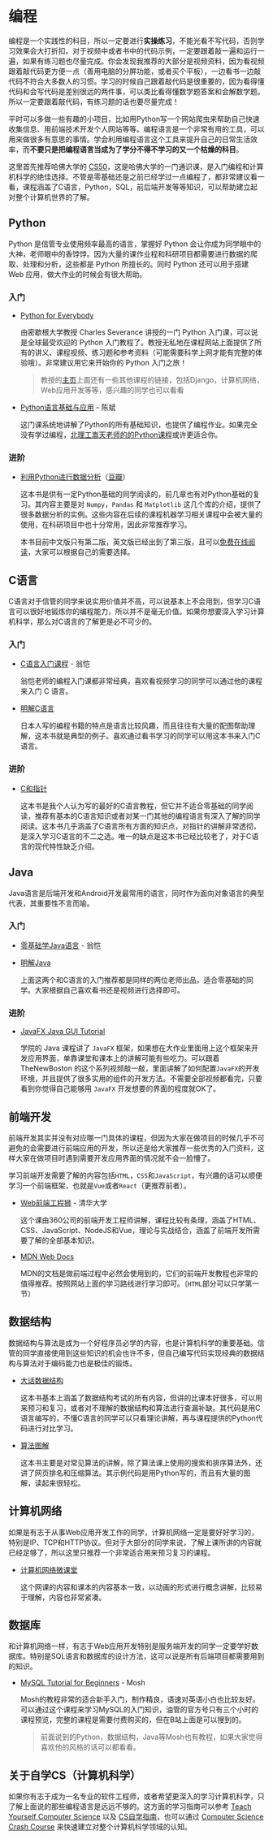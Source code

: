 # 编程

编程是一个实践性的科目，所以一定要进行**实操练习**，不能光看不写代码，否则学习效果会大打折扣。对于视频中或者书中的代码示例，一定要跟着敲一遍和运行一遍，如果有练习题也尽量完成。你会发现我推荐的大部分是视频资料，因为看视频跟着敲代码更方便一点（善用电脑的分屏功能，或者买个平板），一边看书一边敲代码不符合大多数人的习惯。学习的时候自己跟着敲代码是很重要的，因为看得懂代码和会写代码是差别很远的两件事，可以类比看得懂数学题答案和会解数学题。所以一定要跟着敲代码，有练习题的话也要尽量完成！

平时可以多做一些有趣的小项目，比如用Python写一个网站爬虫来帮助自己快速收集信息、用前端技术开发个人网站等等。编程语言是一个非常有用的工具，可以用来做很多有意思的事情。学会利用编程语言这个工具来提升自己的日常生活效率，而**不要只是把编程语言当成为了学分不得不学习的又一个枯燥的科目**。

这里首先推荐哈佛大学的 [CS50](https://www.bilibili.com/video/BV1m24y1W7b1)，这是哈佛大学的一门通识课，是入门编程和计算机科学的绝佳选择。不管是零基础还是之前已经学过一点编程了，都非常建议看一看，课程涵盖了C语言，Python，SQL，前后端开发等等知识，可以帮助建立起对整个计算机世界的了解。

## Python

Python 是信管专业使用频率最高的语言，掌握好 Python 会让你成为同学眼中的大神，老师眼中的香饽饽。因为大量的课作业程和科研项目都需要进行数据的爬取、处理和分析，这些都是 Python 所擅长的。同时 Python 还可以用于搭建 Web 应用，做大作业的时候会有很大帮助。

### 入门

- [Python for Everybody](https://www.py4e.com/)

  由密歇根大学教授 Charles Severance 讲授的一门 Python 入门课，可以说是全球最受欢迎的 Python 入门教程了。教授无私地在课程网站上面提供了所有的讲义、课程视频、练习题和参考资料（可能需要科学上网才能有完整的体验哦）。非常建议用它来开始你的 Python 入门之旅！

  >教授的[主页](https://online.dr-chuck.com/)上面还有一些其他课程的链接，包括Django，计算机网络，Web应用开发等等，感兴趣的同学也可以看看

- [Python语言基础与应用](https://www.bilibili.com/video/BV1V741147QH) - 陈斌

  这门课系统地讲解了Python的所有基础知识，也提供了编程作业。如果完全没有学过编程，[北理工嵩天老师的的Python课程](https://www.icourse163.org/course/bit-268001#/info)或许更适合你。

### 进阶

- [利用Python进行数据分析](https://wesmckinney.com/book/)（[豆瓣](https://book.douban.com/subject/30283996/)）

  这本书是供有一定Python基础的同学阅读的，前几章也有对Python基础的复习。其内容主要是对 `Numpy`，`Pandas` 和 `Matplotlib` 这几个库的介绍，提供了很多数据分析的实例。这些内容在后续的课程机器学习相关课程中会被大量的使用，在科研项目中也十分常用，因此非常推荐学习。

  本书目前中文版只有第二版，英文版已经出到了第三版，且可以[免费在线阅读](https://wesmckinney.com/book/)，大家可以根据自己的需要选择。

## C语言

C语言对于信管的同学来说实用价值并不高，可以说基本上不会用到，但学习C语言可以很好地锻炼你的编程能力，所以并不是毫无价值。如果你想要深入学习计算机科学，那么对C语言的了解更是必不可少的。

### 入门

- [C语言入门课程](https://www.icourse163.org/course/ZJU-199001?from=searchPage&outVendor=zw_mooc_pcssjg_) - 翁恺

  翁恺老师的编程入门课都非常经典，喜欢看视频学习的同学可以通过他的课程来入门 C 语言。
  
- [明解C语言](https://book.douban.com/subject/26663756/)

  日本人写的编程书籍的特点是语言比较风趣，而且往往有大量的配图帮助理解，这本书就是典型的例子。喜欢通过看书学习的同学可以用这本书来入门C语言。

### 进阶

- [C和指针](https://book.douban.com/subject/35216781/)
  
  这本书是我个人认为写的最好的C语言教程，但它并不适合零基础的同学阅读，推荐有基本的C语言知识或者对某一门其他的编程语言有深入了解的同学阅读。这本书几乎涵盖了C语言所有方面的知识点，对指针的讲解非常透彻，是深入学习C语言的不二之选。唯一的缺点是这本书已经比较老了，对于C语言的现代特性缺乏介绍。

## Java

Java语言是后端开发和Android开发最常用的语言，同时作为面向对象语言的典型代表，其重要性不言而喻。

### 入门

- [零基础学Java语言](https://www.icourse163.org/course/ZJU-1001541001?from=searchPage&outVendor=zw_mooc_pcssjg_) - 翁恺
- [明解Java](https://book.douban.com/subject/30142951/)
  
  上面这两个和C语言的入门推荐都是同样的两位老师出品，适合零基础的同学。大家根据自己喜欢看书还是视频进行选择即可。

### 进阶

- [JavaFX Java GUI Tutorial](https://www.youtube.com/playlist?list=PL6gx4Cwl9DGBzfXLWLSYVy8EbTdpGbUIG)

  学院的 Java 课程讲了 `JavaFX` 框架，如果想在大作业里面用上这个框架来开发应用界面，单靠课堂和课本上的讲解可能有些吃力。可以跟着 TheNewBoston 的这个系列视频敲一敲，里面讲解了如何配置`JavaFX`的开发环境，并且提供了很多实用的组件的开发方法。不需要全部视频都看完，只要看到你觉得自己能够用 `JavaFX` 开发想要的界面的程度就OK了。

## 前端开发

前端开发其实并没有对应哪一门具体的课程，但因为大家在做项目的时候几乎不可避免的会需要进行前端应用的开发，所以还是给大家推荐一些优秀的入门资料，这样大家在做项目时遇到需要开发应用界面的情况就不会一脸懵了。

学习前端开发需要了解的内容包括`HTML`，`CSS`和`JavaScript`，有兴趣的话可以顺便学习一个前端框架，也就是`Vue`或者`React`（更推荐前者）。

- [Web前端工程狮](https://www.xuetangx.com/course/THU08091000257/14768617?channel=i.area.manual_search) - 清华大学
  
  这个课由360公司的前端开发工程师讲解，课程比较有条理，涵盖了HTML、CSS、JavaScript、NodeJS和Vue，理论与实战结合，涵盖了前端开发所需要了解的全部基本知识。
- [MDN Web Docs](https://developer.mozilla.org/zh-CN/docs/Learn)
  
  MDN的文档是做前端过程中必然会使用到的，它们的前端开发教程也非常的值得推荐。按照网站上面的学习路线进行学习即可。（`HTML`部分可以只学第一节）

## 数据结构

数据结构与算法是成为一个好程序员必学的内容，也是计算机科学的重要基础。信管的同学直接使用到这些知识的机会也许不多，但自己编写代码实现经典的数据结构与算法对于编码能力也是极佳的锻炼。

- [大话数据结构](https://book.douban.com/subject/6424904/)

  这本书基本上涵盖了数据结构考试的所有内容，但讲的比课本好很多，可以用来预习和复习，或者对不理解的数据结构和算法进行查漏补缺。其代码是用C语言编写的，不懂C语言的同学可以只看理论讲解，再与课程提供的Python代码进行对比学习。

- [算法图解](https://book.douban.com/subject/26979890/)

  这本书主要是对常见算法的讲解，除了算法课上使用的搜索和排序算法外，还讲了网页排名和压缩算法。其示例代码是用Python写的，而且有大量的图解，读起来很轻松。

## 计算机网络

如果是有志于从事Web应用开发工作的同学，计算机网络一定是要好好学习的，特别是IP、TCP和HTTP协议。但对于大部分的同学来说，了解上课所讲的内容就已经足够了，所以这里只推荐一个非常适合用来预习复习的课程。

- [计算机网络微课堂](https://www.bilibili.com/video/BV1c4411d7jb)

  这个网课的内容和课本的内容基本一致，以动画的形式进行概念讲解，比较易于理解，内容也非常紧凑。

## 数据库

和计算机网络一样，有志于Web应用开发特别是服务端开发的同学一定要学好数据库。特别是SQL语言和数据库的设计方法，这可以说是所有后端项目都需要用到的知识。

- [MySQL Tutorial for Beginners](https://www.youtube.com/watch?v=7S_tz1z_5bA) - Mosh

  Mosh的教程非常的适合新手入门，制作精良，语速对英语小白也比较友好。可以通过这个课程来学习MySQL的入门知识，油管的官方号只有三个小时的课程预览，完整的课程是需要付费购买的，但在B站上面是可以搜到的。

  >前面说到的Python，数据结构，Java等Mosh也有教程，如果大家觉得喜欢他的风格的话可以都看看。

## 关于自学CS（计算机科学）

如果你有志于成为一名专业的软件工程师，或者希望更深入的学习计算机科学，只了解上面说的那些编程语言是远远不够的。这方面的学习指南可以参考 [Teach Yourself Computer Science](https://teachyourselfcs.com/) 以及 [CS自学指南](https://csdiy.wiki/)，也可以通过 [Computer Science Crash Course](https://www.bilibili.com/video/BV1EW411u7th) 来快速建立对整个计算机科学领域的认知。